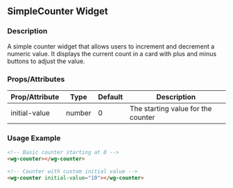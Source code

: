 ## SimpleCounter Widget

<wg-counter initial-value="10"></wg-counter>

### Description

A simple counter widget that allows users to increment and decrement a numeric value. It displays the current count in a
card with plus and minus buttons to adjust the value.

### Props/Attributes

| Prop/Attribute | Type   | Default | Description                        |
| -------------- | ------ | ------- | ---------------------------------- |
| initial-value  | number | 0       | The starting value for the counter |

### Usage Example

```html
<!-- Basic counter starting at 0 -->
<wg-counter></wg-counter>

<!-- Counter with custom initial value -->
<wg-counter initial-value="10"></wg-counter>
```
